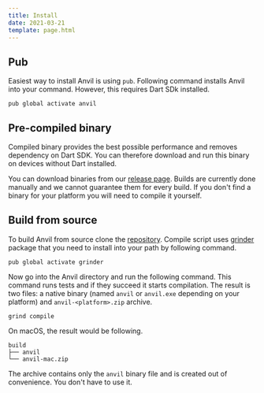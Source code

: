 ```yaml
---
title: Install
date: 2021-03-21
template: page.html
---
```


## Pub

Easiest way to install Anvil is using `pub`. Following 
command installs Anvil into your command. However, this 
requires Dart SDk installed.

```text
pub global activate anvil
```

## Pre-compiled binary

Compiled binary provides the best possible performance and removes dependency 
on Dart SDK. You can therefore download and run this binary on devices 
without Dart installed.

You can download binaries from our 
[release page](https://github.com/ethananvil4/anvil/releases/latest). 
Builds are currently done manually and we cannot guarantee them 
for every build. If you don't find a binary for your platform you 
will need to compile it yourself.

## Build from source

To build Anvil from source clone the [repository](https://github.com/ethananvil4/anvil). 
Compile script uses [grinder](https://pub.dev/packages/grinder) package that you 
need to install into your path by following command.

```text
pub global activate grinder
```

Now go into the Anvil directory and run the following command. This command runs tests 
and if they succeed it starts compilation. The result is two files: a native binary 
(named `anvil` or `anvil.exe` depending on your platform) and `anvil-<platform>.zip` 
archive.

```text
grind compile
```

On macOS, the result would be following.

```text
build
├── anvil
└── anvil-mac.zip
```

The archive contains only the `anvil` binary file and is created out of 
convenience. You don't have to use it.